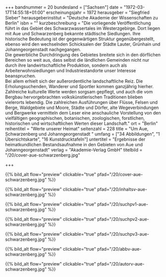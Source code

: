 +++
bandnummer = 20
bundesland = ["Sachsen"]
date = "1972-03-17T14:55:18+01:00"
erscheinungsjahr = 1972
herausgeber = "Siegfried Sieber"
herausgeberinstitut = "Deutsche Akademie der Wissenschaften zu Berlin"
isbn = ""
kurzbeschreibung = "Die vorliegende Veröffentlichung führt in das Gebiet des Schwarzwassertales im Westerzgebirge. Dort liegen mit Aue und Schwarzenberg bekannte  städtische Siedlungen. Ihre historische Bedeutung ist der gegenwärtigen Struktur gegenübergestellt, ebenso wird den wechselnden Schicksalen der Städte Lauter, Grünhain und Johanngeorgenstadt nachgegangen.  <br> Die gewerbliche Durchdringung des Gebietes breitete sich in den dörflichen Bereichen so weit aus, dass selbst die ländlichen Gemeinden nicht nur durch ihre landwirtschaftliche Produktion, sondern auch als Arbeiterwohnsiedlungen und Industriestandorte unser Interesse beanspruchen.  <br>  Bei allem erhielt sich der außerordentliche landschaftliche Reiz. Die Erholungsuchenden, Wanderer und Sportler kommen ganzjährig hierher. Zahlreiche kulturelle Werte werden sorgsam gepflegt, und auch die vom Bergbau hervorgebrachten volkskünstlerischen Traditionen blieben vielerorts lebendig. Die zahlreichen Ausführungen über Flüsse, Felsen und Berge, Waldgebiete und Moore, Städte und Dörfer, alte Wegeverbindungen und Bergwerke vermitteln dem Leser eine anschauliche Vorstellung von den vielfältigen geographischen, botanischen, zoologischen, forstlichen, historischen und wirtschaftlichen Werten dieser Landschaft."
ort = "Berlin"
reihentitel = "Werte unserer Heimat"
seitenzahl = 228
title = "Um Aue, Schwarzenberg und Johanngeorgenstadt "
umfang = ["34 Abbildungen", "1 Übersichtskarte", "16 Kunstdrucktafeln"]
untertitel = "Ergebnisse der heimatkundlichen Bestandsaufnahme in den Gebieten von Aue und Johanngeorgenstadt"
verlag = "Akademie-Verlag GmbH"
titelbild = "/20/cover-aue-schwarzenberg.jpg"

+++

{{% bild_alt flow="preview" clickable="true" pfad="/20/cover-aue-schwarzenberg.jpg"   %}}

{{% bild_alt flow="preview" clickable="true" pfad="/20/inhaltsv-aue-schwarzenberg.jpg"   %}}

{{% bild_alt flow="preview" clickable="true" pfad="/20/suchpv1-aue-schwarzenberg.jpg"   %}}

{{% bild_alt flow="preview" clickable="true" pfad="/20/suchpv2-aue-schwarzenberg.jpg"   %}}

{{% bild_alt flow="preview" clickable="true" pfad="/20/suchpv3-aue-schwarzenberg.jpg"   %}}

{{% bild_alt flow="preview" clickable="true" pfad="/20/abbv-aue-schwarzenberg.jpg"   %}}

{{% bild_alt flow="preview" clickable="true" pfad="/20/autorv-aue-schwarzenberg.jpg"   %}}
